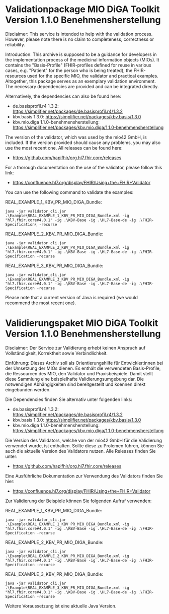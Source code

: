 # Validationpackage MIO DiGA Toolkit Version 1.1.0 Benehmensherstellung

Disclaimer:
This service is intended to help with the validation process. However, please note there is no claim to completeness, correctness or reliability. 

Introduction:
This archive is supposed to be a guidance for developers in the implementation process of the medicinal information objects (MIOs). It contains the "Basis-Profile" (FHIR-profiles defined for reuse in various cases, e.g. "Patient" for the person who is being treated), the FHIR-resources used for the specific MIO, the validator and practical examples. Altogether, this package serves as an exemplary validation environment. The necessary dependencies are provided and can be integrated directly. 

Alternatively, the dependencies can also be found here:
- de.basisprofil.r4 1.3.2: https://simplifier.net/packages/de.basisprofil.r4/1.3.2
- kbv.basis 1.3.0: https://simplifier.net/packages/kbv.basis/1.3.0
- kbv.mio.diga 1.1.0-benehmensherstellung: https://simplifier.net/packages/kbv.mio.diga/1.1.0-benehmensherstellung

The version of the validator, which was used by the mio42 GmbH, is included. If the version provided should cause any problems, you may also use the most recent one. All releases can be found here:
- https://github.com/hapifhir/org.hl7.fhir.core/releases

For a thorough documentation on the use of the validator, please follow this link:
- https://confluence.hl7.org/display/FHIR/Using+the+FHIR+Validator

You can use the following command to validate the examples:

REAL_EXAMPLE_1_KBV_PR_MIO_DIGA_Bundle:
```
java -jar validator_cli.jar .\Example\REAL_EXAMPLE_1_KBV_PR_MIO_DIGA_Bundle.xml -ig "hl7.fhir.core#4.0.1" -ig .\KBV-Base -ig .\HL7-Base-de -ig .\FHIR-Specification\ -recurse
```

REAL_EXAMPLE_2_KBV_PR_MIO_DIGA_Bundle:
```
java -jar validator_cli.jar .\Example\REAL_EXAMPLE_2_KBV_PR_MIO_DIGA_Bundle.xml -ig "hl7.fhir.core#4.0.1" -ig .\KBV-Base -ig .\HL7-Base-de -ig .\FHIR-Specification -recurse
```

REAL_EXAMPLE_3_KBV_PR_MIO_DIGA_Bundle:
```
java -jar validator_cli.jar .\Example\REAL_EXAMPLE_3_KBV_PR_MIO_DIGA_Bundle.xml -ig "hl7.fhir.core#4.0.1" -ig .\KBV-Base -ig .\HL7-Base-de -ig .\FHIR-Specification -recurse
```

Please note that a current version of Java is required (we would recommend the most recent one).


# Validierungspaket MIO DiGA Toolkit Version 1.1.0 Benehmensherstellung

Disclaimer: 
Der Service zur Validierung erhebt keinen Anspruch auf Vollständigkeit, Korrektheit sowie Verbindlichkeit.

Einführung:
Dieses Archiv soll als Orientierungshilfe für Entwickler:innen bei der Umsetzung der MIOs dienen. 
Es enthält die verwendeten Basis-Profile, die Ressourcen des MIO, den Validator und Praxisbeispiele. Damit stellt diese Sammlung eine beispielhafte Validierungsumgebung dar. Die notwendigen Abhängigkeiten sind bereitgestellt und koennen direkt eingebunden werden.


Die Dependencies finden Sie alternativ unter folgenden links:

- de.basisprofil.r4 1.3.2: https://simplifier.net/packages/de.basisprofil.r4/1.3.2
- kbv.basis 1.3.0: https://simplifier.net/packages/kbv.basis/1.3.0
- kbv.mio.diga 1.1.0-benehmensherstellung: https://simplifier.net/packages/kbv.mio.diga/1.1.0-benehmensherstellung

Die Version des Validators, welche von der mio42 GmbH für die Validierung verwendet wurde, ist enthalten. Sollte diese zu Prolemen führen, können Sie auch die aktuelle  Version des Validators nutzen. Alle Releases finden Sie unter: 
- https://github.com/hapifhir/org.hl7.fhir.core/releases

Eine Ausführliche Dokumentation zur Verwendung des Validators finden Sie hier:
- https://confluence.hl7.org/display/FHIR/Using+the+FHIR+Validator

Zur Validierung der Beispiele können Sie folgenden Aufruf verwenden:

REAL_EXAMPLE_1_KBV_PR_MIO_DIGA_Bundle:
```
java -jar validator_cli.jar .\Example\REAL_EXAMPLE_1_KBV_PR_MIO_DIGA_Bundle.xml -ig "hl7.fhir.core#4.0.1" -ig .\KBV-Base -ig .\HL7-Base-de -ig .\FHIR-Specification -recurse
```

REAL_EXAMPLE_2_KBV_PR_MIO_DIGA_Bundle:
```
java -jar validator_cli.jar .\Example\REAL_EXAMPLE_2_KBV_PR_MIO_DIGA_Bundle.xml -ig "hl7.fhir.core#4.0.1" -ig .\KBV-Base -ig .\HL7-Base-de -ig .\FHIR-Specification -recurse
```

REAL_EXAMPLE_3_KBV_PR_MIO_DIGA_Bundle:
```
java -jar validator_cli.jar .\Example\REAL_EXAMPLE_3_KBV_PR_MIO_DIGA_Bundle.xml -ig "hl7.fhir.core#4.0.1" -ig .\KBV-Base -ig .\HL7-Base-de -ig .\FHIR-Specification -recurse
```

Weitere Voraussetzung ist eine aktuelle Java Version.
